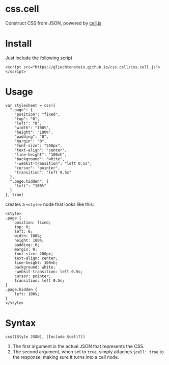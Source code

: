 # css.cell

Construct CSS from JSON, powered by [cell.js](https://github.com/intercellular/cell)

# Install

Just include the following script

```
<script src="https://gliechtenstein.github.io/css.cell/css.cell.js"></script>
```

# Usage

```
var stylesheet = css({
  ".page": {
    "position": "fixed",
    "top": "0",
    "left": "0",
    "width": "100%",
    "height": "100%",
    "padding": "0",
    "margin": "0",
    "font-size": "200px",
    "text-align": "center",
    "line-height": "100vh",
    "background": "white",
    "-webkit-transition": "left 0.5s",
    "cursor": "pointer",
    "transition": "left 0.5s"
  },
  ".page.hidden": {
    "left": "100%"
  }
}, true)
```

creates a `<style>` node that looks like this:

```
<style>
.page {
	position: fixed;
	top: 0;
	left: 0;
	width: 100%;
	height: 100%;
	padding: 0;
	margin: 0;
	font-size: 200px;
	text-align: center;
	line-height: 100vh;
	background: white;
	-webkit-transition: left 0.5s;
	cursor: pointer;
	transition: left 0.5s;
}
.page.hidden {
	left: 100%;
}
</style>
```

# Syntax

```
css([Style JSON], [Include $cell?])
```

1. The first argument is the actual JSON that represents the CSS.
2. The second argument, when set to `true`, simply attaches `$cell: true` to the response, making sure it turns into a cell node.

